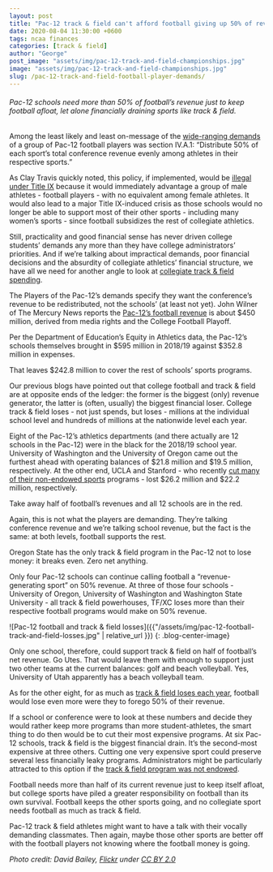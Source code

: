 ```yaml
---
layout: post
title: "Pac-12 track & field can't afford football giving up 50% of revenue"
date: 2020-08-04 11:30:00 +0600
tags: ncaa finances
categories: [track & field]
author: "George"
post_image: "assets/img/pac-12-track-and-field-championships.jpg"
image: "assets/img/pac-12-track-and-field-championships.jpg"
slug: /pac-12-track-and-field-football-player-demands/
---
```

<h6>Pac-12 schools need more than 50% of football’s revenue just to keep football afloat, let alone financially draining sports like track & field.</h6>

Among the least likely and least on-message of the [wide-ranging demands](https://www.theplayerstribune.com/en-us/articles/pac-12-players-covid-19-statement-football-season) of a group of Pac-12 football players was section IV.A.1: “Distribute 50% of each sport’s total conference revenue evenly among athletes in their respective sports.”

As Clay Travis quickly noted, this policy, if implemented, would be [illegal under Title IX](https://twitter.com/ClayTravis/status/1289991951412944896) because it would immediately advantage a group of male athletes - football players - with no equivalent among female athletes. It would also lead to a major Title IX-induced crisis as those schools would no longer be able to support most of their other sports - including many women’s sports - since football subsidizes the rest of collegiate athletics.

Still, practicality and good financial sense has never driven college students’ demands any more than they have college administrators’ priorities. And if we’re talking about impractical demands, poor financial decisions and the absurdity of collegiate athletics’ financial structure, we have all we need for another angle to look at [collegiate track & field spending](https://nalathletics.com/blog/2020/06/11/collegiate-spending-track-and-field-governing-bodies).

The Players of the Pac-12’s demands specify they want the conference’s revenue to be redistributed, not the schools’ (at least not yet). John Wilner of The Mercury News reports the [Pac-12’s football revenue](https://www.mercurynews.com/2020/08/03/pac-12-football-players-create-unity-movement-threaten-to-boycott-five-things-to-know/) is about $450 million, derived from media rights and the College Football Playoff. 

Per the Department of Education’s Equity in Athletics data, the Pac-12’s schools themselves brought in $595 million in 2018/19 against $352.8 million in expenses.

That leaves $242.8 million to cover the rest of schools’ sports programs.

Our previous blogs have pointed out that college football and track & field are at opposite ends of the ledger: the former is the biggest (only) revenue generator, the latter is (often, usually) the biggest financial loser. College track & field loses - not just spends, but loses - millions at the individual school level and hundreds of millions at the nationwide level each year. 

Eight of the Pac-12’s athletics departments (and there actually are 12 schools in the Pac-12) were in the black for the 2018/19 school year. University of Washington and the University of Oregon came out the furthest ahead with operating balances of $21.8 million and $19.5 million, respectively. At the other end, UCLA and Stanford - who recently [cut many of their non-endowed sports](https://nalathletics.com/blog/2020/07/13/stanford-athletics-program-cuts-endowments) programs - lost $26.2 million and $22.2 million, respectively. 

Take away half of football’s revenues and all 12 schools are in the red. 

Again, this is not what the players are demanding. They’re talking conference revenue and we’re talking school revenue, but the fact is the same: at both levels, football supports the rest.

Oregon State has the only track & field program in the Pac-12 not to lose money: it breaks even. Zero net anything. 

Only four Pac-12 schools can continue calling football a “revenue-generating sport” on 50% revenue. At three of those four schools - University of Oregon, University of Washington and Washington State University - all track & field powerhouses, TF/XC loses more than their respective football programs would make on 50% revenue. 

![Pac-12 football and track & field losses]({{"/assets/img/pac-12-football-track-and-field-losses.jpg" | relative_url }})
{: .blog-center-image}

Only one school, therefore, could support track & field on half of football’s net revenue. Go Utes. That would leave them with enough to support just two other teams at the current balances: golf and beach volleyball. Yes, University of Utah apparently has a beach volleyball team.

As for the other eight, for as much as [track & field loses each year](https://nalathletics.com/blog/2020/06/11/collegiate-spending-track-and-field-governing-bodies), football would lose even more were they to forego 50% of their revenue. 

If a school or conference were to look at these numbers and decide they would rather keep more programs than more student-athletes, the smart thing to do then would be to cut their most expensive programs. At six Pac-12 schools, track & field is the biggest financial drain. It’s the second-most expensive at three others. Cutting one very expensive sport could preserve several less financially leaky programs. Administrators might be particularly attracted to this option if the [track & field program was not endowed](https://nalathletics.com/blog/2020/07/13/stanford-athletics-program-cuts-endowments). 

Football needs more than half of its current revenue just to keep itself afloat, but college sports have piled a greater responsibility on football than its own survival. Football keeps the other sports going, and no collegiate sport needs football as much as track & field.

Pac-12 track & field athletes might want to have a talk with their vocally demanding classmates. Then again, maybe those other sports are better off with the football players not knowing where the football money is going.

<em>Photo credit: David Bailey, [Flickr](https://flic.kr/p/eA8nJ6) under [CC BY 2.0](https://creativecommons.org/licenses/by/2.0/)</em>
